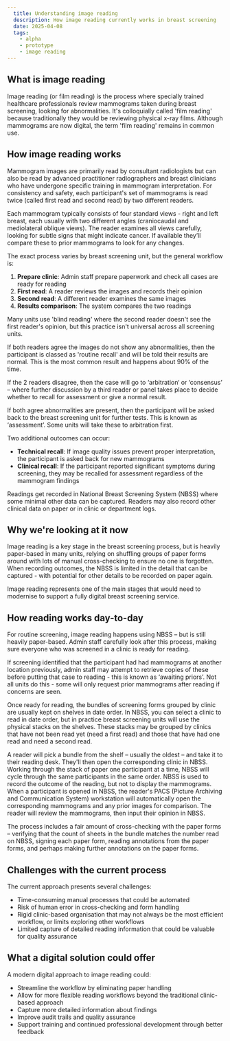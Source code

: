 ```yaml
---
  title: Understanding image reading
  description: How image reading currently works in breast screening
  date: 2025-04-08
  tags:
    - alpha
    - prototype
    - image reading
---
```


## What is image reading

Image reading (or film reading) is the process where specially trained healthcare professionals review mammograms taken during breast screening, looking for abnormalities. It's colloquially called 'film reading' because traditionally they would be reviewing physical x-ray films. Although mammograms are now digital, the term 'film reading' remains in common use.

## How image reading works

Mammogram images are primarily read by consultant radiologists but can also be read by advanced practitioner radiographers and breast clinicians who have undergone specific training in mammogram interpretation. For consistency and safety, each participant's set of mammograms is read twice (called first read and second read) by two different readers.

Each mammogram typically consists of four standard views - right and left breast, each usually with two different angles (craniocaudal and mediolateral oblique views). The reader examines all views carefully, looking for subtle signs that might indicate cancer. If available they’ll compare these to prior mammograms to look for any changes.

The exact process varies by breast screening unit, but the general workflow is:

1. **Prepare clinic**: Admin staff prepare paperwork and check all cases are ready for reading
2. **First read**: A reader reviews the images and records their opinion
3. **Second read**: A different reader examines the same images
4. **Results comparison**: The system compares the two readings

Many units use 'blind reading' where the second reader doesn't see the first reader's opinion, but this practice isn't universal across all screening units.

If both readers agree the images do not show any abnormalities, then the participant is classed as 'routine recall' and will be told their results are normal. This is the most common result and happens about 90% of the time.

If the 2 readers disagree, then the case will go to ‘arbitration‘ or ‘consensus’ – where further discussion by a third reader or panel takes place to decide whether to recall for assessment or give a normal result.

If both agree abnormalities are present, then the participant will be asked back to the breast screening unit for further tests. This is known as ‘assessment’. Some units will take these to arbitration first.

Two additional outcomes can occur:

* **Technical recall**: If image quality issues prevent proper interpretation, the participant is asked back for new mammograms
* **Clinical recall**: If the participant reported significant symptoms during screening, they may be recalled for assessment regardless of the mammogram findings

Readings get recorded in National Breast Screening System (NBSS) where some minimal other data can be captured. Readers may also record other clinical data on paper or in clinic or department logs.

## Why we're looking at it now

Image reading is a key stage in the breast screening process, but is heavily paper-based in many units, relying on shuffling groups of paper forms around with lots of manual cross-checking to ensure no one is forgotten. When recording outcomes, the NBSS is limited in the detail that can be captured - with potential for other details to be recorded on paper again.

Image reading represents one of the main stages that would need to modernise to support a fully digital breast screening service.

## How reading works day-to-day

For routine screening, image reading happens using NBSS – but is still heavily paper-based. Admin staff carefully look after this process, making sure everyone who was screened in a clinic is ready for reading.

If screening identified that the participant had had mammograms at another location previously, admin staff may attempt to retrieve copies of these before putting that case to reading - this is known as ‘awaiting priors’. Not all units do this - some will only request prior mammograms after reading if concerns are seen.

Once ready for reading, the bundles of screening forms grouped by clinic are usually kept on shelves in date order. In NBSS, you can select a clinic to read in date order, but in practice breast screening units will use the physical stacks on the shelves. These stacks may be grouped by clinics that have not been read yet (need a first read) and those that have had one read and need a second read.

A reader will pick a bundle from the shelf – usually the oldest – and take it to their reading desk. They'll then open the corresponding clinic in NBSS. Working through the stack of paper one participant at a time, NBSS will cycle through the same participants in the same order.
NBSS is used to record the outcome of the reading, but not to display the mammograms. When a participant is opened in NBSS, the reader's PACS (Picture Archiving and Communication System) workstation will automatically open the corresponding mammograms and any prior images for comparison. The reader will review the mammograms, then input their opinion in NBSS.

The process includes a fair amount of cross-checking with the paper forms – verifying that the count of sheets in the bundle matches the number read on NBSS, signing each paper form, reading annotations from the paper forms, and perhaps making further annotations on the paper forms.

## Challenges with the current process

The current approach presents several challenges:

* Time-consuming manual processes that could be automated
* Risk of human error in cross-checking and form handling
* Rigid clinic-based organisation that may not always be the most efficient workflow, or limits exploring other workflows
* Limited capture of detailed reading information that could be valuable for quality assurance

## What a digital solution could offer

A modern digital approach to image reading could:

* Streamline the workflow by eliminating paper handling
* Allow for more flexible reading workflows beyond the traditional clinic-based approach
* Capture more detailed information about findings
* Improve audit trails and quality assurance
* Support training and continued professional development through better feedback

